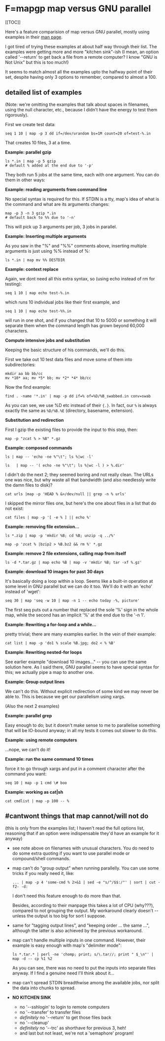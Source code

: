 # F=mapgp map versus GNU parallel

[[TOC]]

Here's a feature comparision of map versus GNU parallel, mostly using examples
in their [man page](http://www.gnu.org/software/parallel/man.html).

I got tired of trying these examples at about half way through their list.
The examples were getting more and more "kitchen sink"-ish (I mean, an option
called '--return' to get back a file from a remote computer?  I know "GNU is
Not Unix" but this is too much!)

It seems to match almost all the examples upto the halfway point of their set,
despite having only 3 options to remember, compared to almost a 100.

## detailed list of examples

(Note: we're omitting the examples that talk about spaces in filenames, using
the null character, etc., because I didn't have the energy to test them
rigorously).

First we create test data:

    seq 1 10 | map -p 3 dd if=/dev/urandom bs=1M count=20 of=test-%.in

That creates 10 files, 3 at a time.

**Example: parallel gzip**

    ls *.in | map -p 5 gzip
    # default % added at the end due to '-p'

They both run 5 jobs at the same time, each with one argument.  You can do
them in other ways:

**Example: reading arguments from command line**

No special syntax is required for this.  If STDIN is a tty, map's idea of what
is the command and what are its arguments changes:

    map -p 3 -n 3 gzip *.in
    # default back to %% due to '-n'

This will pick up 3 arguments per job, 3 jobs in parallel.

**Example: Inserting multiple arguments**

As you saw in the "%" and "%%" comments above, inserting multiple arguments is
just using %% instead of %:

    ls *.in | map mv %% DESTDIR

**Example: context replace**

Again, we dont need all this extra syntax, so (using echo instead of rm for
testing):

    seq 1 10 | map echo test-%.in

which runs 10 individual jobs like their first example, and

    seq 1 10 | map echo test-%%.in

will run in one shot, and if you changed that 10 to 5000 or something it will
separate them when the command length has grown beyond 60,000 characters.

**Compute intensive jobs and substitution**

Keeping the basic structure of his commands, we'll do this.

First we take out 10 test data files and move some of them into
subdirectories:

    mkdir aa bb bb/cc
    mv *10* aa; mv *5* bb; mv *2* *4* bb/cc

Now the find example:

    find . -name '*.in' | map -p dd if=% of=%D/%B_swabbed.in conv=swab

As you can see, we use %D etc instead of their `{.}`.  In fact, our `%` is
always exactly the same as `%D/%B.%E` (directory, basename, extension).

**Substitution and redirection**

First I gzip the existing files to provide the input to this step, then:

    map -p "zcat % > %B" *.gz

**Example: composed commands**

    ls | map -- 'echo -ne %"\t"; ls %|wc -l'

    ls   | map -- '( echo -ne %"\t"; ls %|wc -l ) > %.dir'

I didn't do the next 2; they seemed boring and not really clean.  The URLs one
was nice, but why waste all that bandwidth (and also needlessly write the damn
files to disk)?

    cat urls |map -p 'HEAD % &>/dev/null || grep -n % urls'

I skipped the mirror files one, but here's the one about files in a list that
do not exist:

    cat files | map -p '[ -e % ] || echo %'

**Example: removing file extension...**

    ls *.zip | map -p 'mkdir %B; cd %B; unzip -q ../%'

    map -p 'zcat % |bzip2 > %B.bz2 && rm %' *.gz

**Example: remove 2 file extensions, calling map from itself**

    ls -d *.tar.gz | map echo %B | map -v 'mkdir %B; tar -xf %.gz'

**Example: download 10 images for past 30 days**

It's basically doing a loop within a loop.  Seems like a built-in operation at
some level in GNU parallel but we can do it too.  We'll do it with an 'echo'
instead of 'wget':

    seq 30 | map 'seq -w 10 | map -n 1 -- echo today -%, picture'

The first seq puts out a number that replaced the sole '%' sign in the whole
map, while the second has an implicit '%' at the end due to the '-n 1'.

**Example: Rewriting a for-loop and a while...**

pretty trivial; there are many examples earlier.  In the vein of their
example:

    cat list | map -p 'do1 % scale %B.jpg; do2 < % %B'

**Example: Rewriting nested-for loops**

See earlier example "download 10 images..." -- you can use the same solution
here.  As I said there, GNU parallel seems to have special syntax for this; we
actually pipe a map to another one.

**Example: Group output lines**

We can't do this.  Without explicit redirection of some kind we may never be
able to.  This is because we get our parallelism using xargs.

(Also the next 2 examples)

**Example: parallel grep**

Easy enough to do; but it doesn't make sense to me to parallelise something
that will be IO-bound anyway; in all my tests it comes out slower to do this.

**Example: using remote computers**

...nope, we can't do it!

**Example: run the same command 10 times**

force it to go through xargs and put in a comment character after the command
you want:

    seq 10 | map -p 1 cmd \# boo

**Example: working as cat|sh**

    cat cmdlist | map -p 100 -- %

## #cantwont things that map cannot/will not do

(this is only from the examples list; I haven't read the full options list,
reasoning that if an option were indispensable they'd have an example for it
anyway)

  * see note above on filenames with unusual characters.  You do need to do
    some extra quoting if you want to use parallel mode or compound/shell
    commands.

  * map can't do "group output" when running parallelly.  You can use some
    tricks if you really need it, like:

        ... | map -p 4 'some-cmd % 2>&1 | sed -e "s/^/$$:/"' | sort | cut -f2- -d:

    I don't need this feature enough to do more than that.

    Besides, according to their manpage this takes a lot of CPU (why???),
    compared to not grouping the output.  My workaround clearly doesn't --
    unless the output is too big for sort I suppose.

  * same for "tagging output lines", and "keeping order ... the same ...",
    although the latter is also achieved by the previous workaround.

  * map can't handle multiple inputs in one command.  However, their example
    is easy enough with map's "delimiter mode":

        ls *.tar.* | perl -ne 'chomp; print; s/\.tar//; print " $_\n"' | map -d -- cp %1 %2

    As you can see, there was no need to put the inputs into separate files
    anyway.  If I find a genuine need I'll think about it...

  * map can't spread STDIN breadthwise among the available jobs, nor split the
    data into chunks to spread.

  * **NO KITCHEN SINK**

      * no '--sshlogin' to login to remote computers
      * no '--transfer' to transfer files
      * *definitely* no '--return' to get those files back
      * no '--cleanup'
      * *definitely* no '--trc' as shorthave for previous 3, heh!
      * and last but not least, we're not a 'semaphore' program!

